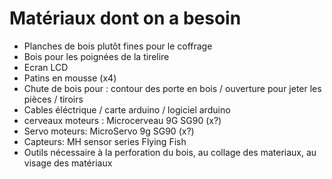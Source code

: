# Matériaux dont on a besoin #

<ul>
  <li> Planches de bois plutôt fines pour le coffrage </li>
  <li> Bois pour les poignées de la tirelire </li>
  <li> Ecran LCD </li>
  <li> Patins en mousse (x4) </li>
  <li> Chute de bois pour : contour des porte en bois / ouverture pour jeter les pièces / tiroirs </li>
  <li> Cables éléctrique / carte arduino / logiciel arduino </li>
  <li> cerveaux moteurs : Microcerveau 9G SG90 (x?) </li>
  <li> Servo moteurs: MicroServo 9g SG90 (x?) </li>
  <li> Capteurs: MH sensor series Flying Fish </li>
  <li> Outils nécessaire à la perforation du bois, au collage des materiaux, au visage des matériaux </li>
  
</ul>
